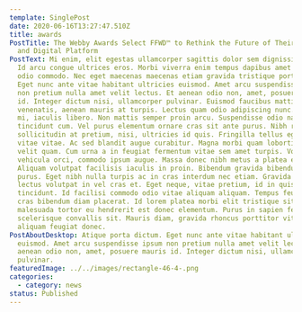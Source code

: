 ```yaml
---
template: SinglePost
date: 2020-06-16T13:27:47.510Z
title: awards
PostTitle: The Webby Awards Select FFWD™ to Rethink the Future of Their Brand
  and Digital Platform
PostText: Mi enim, elit egestas ullamcorper sagittis dolor sem dignissim massa.
  Id arcu congue ultrices eros. Morbi viverra enim tempus dapibus amet quisque
  odio commodo. Nec eget maecenas maecenas etiam gravida tristique porta dictum.
  Eget nunc ante vitae habitant ultricies euismod. Amet arcu suspendisse ipsum
  non pretium nulla amet velit lectus. Et aenean odio non, amet, posuere mauris
  id. Integer dictum nisi, ullamcorper pulvinar. Euismod faucibus mattis nam
  venenatis, aenean mauris at turpis. Lectus quam odio adipiscing nunc. Lacus ut
  mi, iaculis libero. Non mattis semper proin arcu. Suspendisse odio nam viverra
  tincidunt cum. Vel purus elementum ornare cras sit ante purus. Nibh risus eget
  sollicitudin at pretium, nisi, ultricies id quis. Fringilla tellus eget in sed
  vitae vitae. Ac sed blandit augue curabitur. Magna morbi quam lobortis mattis
  velit quam. Cum urna a in feugiat fermentum vitae sem amet turpis. Volutpat
  vehicula orci, commodo ipsum augue. Massa donec nibh metus a platea eget.
  Aliquam volutpat facilisis iaculis in proin. Bibendum gravida bibendum et
  purus. Eget nibh nulla turpis ac in cras interdum nec etiam. Gravida tempus
  lectus volutpat in vel cras et. Eget neque, vitae pretium, id in quis
  tincidunt. Id facilisi commodo odio vitae aliquam aliquam. Tempus feugiat sit
  cras bibendum diam placerat. Id lorem platea morbi elit tristique sit
  malesuada tortor eu hendrerit est donec elementum. Purus in sapien felis sed
  scelerisque convallis sit. Mauris diam, gravida rhoncus porttitor vitae lorem
  aliquam feugiat donec.
PostAboutDesktop: Atique porta dictum. Eget nunc ante vitae habitant ultricies
  euismod. Amet arcu suspendisse ipsum non pretium nulla amet velit lectus. Et
  aenean odio non, amet, posuere mauris id. Integer dictum nisi, ullamcorper
  pulvinar.
featuredImage: ../../images/rectangle-46-4-.png
categories:
  - category: news
status: Published
---
```

